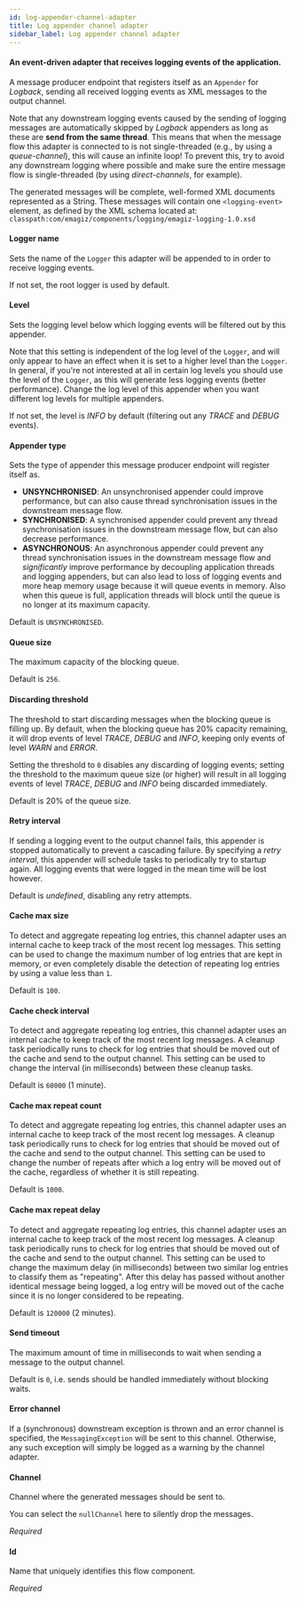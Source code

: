 ```yaml
---
id: log-appender-channel-adapter
title: Log appender channel adapter
sidebar_label: Log appender channel adapter
---
```

#### An event-driven adapter that receives logging events of the application.
A message producer endpoint that registers itself as an <code>Appender</code> for <i>Logback</i>, sending all received logging events as XML messages to the output channel.

Note that any downstream logging events caused by the sending of logging messages are automatically skipped by <i>Logback</i> appenders as long as these are <b>send from the same thread</b>. This means that when the message flow this adapter is connected to is not single-threaded (e.g., by using a <i>queue-channel</i>), this will cause an infinite loop! To prevent this, try to avoid any downstream logging where possible and make sure the entire message flow is single-threaded (by using <i>direct-channels</i>, for example).

The generated messages will be complete, well-formed XML documents represented as a String. These messages will contain one <code>&lt;logging-event&gt;</code> element, as defined by the XML schema located at:
<code>classpath:com/emagiz/components/logging/emagiz-logging-1.0.xsd</code>

#### Logger name
Sets the name of the <code>Logger</code> this adapter will be appended to in order to receive logging events.

If not set, the root logger is used by default.

#### Level
Sets the logging level below which logging events will be filtered out by this appender.

Note that this setting is independent of the log level of the <code>Logger</code>, and will only appear to have an effect when it is set to a higher level than the <code>Logger</code>. In general, if you're not interested at all in certain log levels you should use the level of the <code>Logger</code>, as this will generate less logging events (better performance). Change the log level of this appender when you want different log levels for multiple appenders. 

If not set, the level is <i>INFO</i> by default (filtering out any <i>TRACE</i> and <i>DEBUG</i> events).

#### Appender type
Sets the type of appender this message producer endpoint will register itself as.

 - <b>UNSYNCHRONISED</b>: An unsynchronised appender could improve performance, but can also cause thread synchronisation issues in the downstream message flow.
 - <b>SYNCHRONISED</b>: A synchronised appender could prevent any thread synchronisation issues in the downstream message flow, but can also decrease performance.
 - <b>ASYNCHRONOUS</b>: An asynchronous appender could prevent any thread synchronisation issues in the downstream message flow and <i>significantly</i> improve performance by decoupling application threads and logging appenders, but can also lead to loss of logging events and more heap memory usage because it will queue events in memory. Also when this queue is full, application threads will block until the queue is no longer at its maximum capacity.

Default is <code>UNSYNCHRONISED</code>.

#### Queue size
The maximum capacity of the blocking queue.

Default is <code>256</code>.

#### Discarding threshold
The threshold to start discarding messages when the blocking queue is filling up. By default, when the blocking queue has 20% capacity remaining, it will drop events of level <i>TRACE</i>, <i>DEBUG</i> and <i>INFO</i>, keeping only events of level <i>WARN</i> and <i>ERROR</i>.

Setting the threshold to <code>0</code> disables any discarding of logging events; setting the threshold to the maximum queue size (or higher) will result in all logging events of level <i>TRACE</i>, <i>DEBUG</i> and <i>INFO</i> being discarded immediately.

Default is 20% of the queue size.

#### Retry interval
If sending a logging event to the output channel fails, this appender is stopped automatically to prevent a cascading failure. By specifying a <i>retry interval</i>, this appender will schedule tasks to periodically try to startup again. All logging events that were logged in the mean time will be lost however.

Default is <i>undefined</i>, disabling any retry attempts.

#### Cache max size
To detect and aggregate repeating log entries, this channel adapter uses an internal cache to keep track of the most recent log messages. This setting can be used to change the maximum number of log entries that are kept in memory, or even completely disable the detection of repeating log entries by using a value less than <code>1</code>.

Default is <code>100</code>.

#### Cache check interval
To detect and aggregate repeating log entries, this channel adapter uses an internal cache to keep track of the most recent log messages. A cleanup task periodically runs to check for log entries that should be moved out of the cache and send to the output channel. This setting can be used to change the interval (in milliseconds) between these cleanup tasks.

Default is <code>60000</code> (1 minute).

#### Cache max repeat count
To detect and aggregate repeating log entries, this channel adapter uses an internal cache to keep track of the most recent log messages. A cleanup task periodically runs to check for log entries that should be moved out of the cache and send to the output channel. This setting can be used to change the number of repeats after which a log entry will be moved out of the cache, regardless of whether it is still repeating.

Default is <code>1000</code>.

#### Cache max repeat delay
To detect and aggregate repeating log entries, this channel adapter uses an internal cache to keep track of the most recent log messages. A cleanup task periodically runs to check for log entries that should be moved out of the cache and send to the output channel. This setting can be used to change the maximum delay (in milliseconds) between two similar log entries to classify them as "repeating". After this delay has passed without another identical message being logged, a log entry will be moved out of the cache since it is no longer considered to be repeating.

Default is <code>120000</code> (2 minutes).

#### Send timeout
The maximum amount of time in milliseconds to wait when sending a message to the output channel.

Default is <code>0</code>, i.e. sends should be handled immediately without blocking waits.

#### Error channel
If a (synchronous) downstream exception is thrown and an error channel is specified, the <code>MessagingException</code> will be sent to this channel. Otherwise, any such exception will simply be logged as a warning by the channel adapter.

#### Channel
Channel where the generated messages should be sent to.

You can select the <code>nullChannel</code> here to silently drop the messages.

<i>Required</i>

#### Id
Name that uniquely identifies this flow component.

<i>Required</i>

